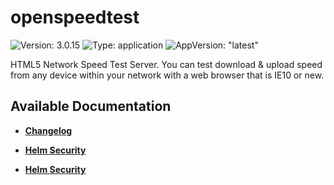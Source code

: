 # openspeedtest

![Version: 3.0.15](https://img.shields.io/badge/Version-3.0.15-informational?style=flat-square) ![Type: application](https://img.shields.io/badge/Type-application-informational?style=flat-square) ![AppVersion: "latest"](https://img.shields.io/badge/AppVersion-"latest"-informational?style=flat-square)

HTML5 Network Speed Test Server. You can test download & upload speed from any device within your network with a web browser that is IE10 or new.

## Available Documentation

- [**Changelog**](CHANGELOG)

- [**Helm Security**](container-security)

- [**Helm Security**](helm-security)


